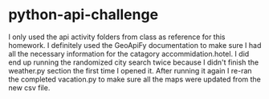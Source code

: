 # python-api-challenge

I only used the api activity folders from class as reference for this homework. I definitely used the GeoApiFy documentation to make sure I had all the necessary information for the catagory accommidation.hotel. I did end up running the randomized city search twice because I didn't finish the weather.py section the first time I opened it. After running it again I re-ran the completed vacation.py to make sure all the maps were updated from the new csv file. 